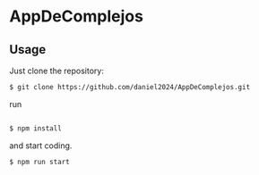 # AppDeComplejos

## Usage

Just clone the repository:

```bash
$ git clone https://github.com/daniel2024/AppDeComplejos.git
```
run

```bash

$ npm install 


```

and start coding.

```bash
$ npm run start
 ```
